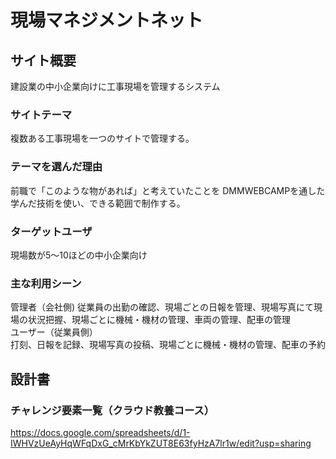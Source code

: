 
# 現場マネジメントネット

## サイト概要
建設業の中小企業向けに工事現場を管理するシステム

### サイトテーマ
複数ある工事現場を一つのサイトで管理する。

### テーマを選んだ理由
前職で「このような物があれば」と考えていたことを
DMMWEBCAMPを通した学んだ技術を使い、できる範囲で制作する。

### ターゲットユーザ
現場数が5〜10ほどの中小企業向け

### 主な利用シーン

管理者（会社側)  従業員の出勤の確認、現場ごとの日報を管理、現場写真にて現場の状況把握、現場ごとに機械・機材の管理、車両の管理、配車の管理  
ユーザー（従業員側）  
打刻、日報を記録、現場写真の投稿、現場ごとに機械・機材の管理、配車の予約



## 設計書


### チャレンジ要素一覧（クラウド教養コース）

https://docs.google.com/spreadsheets/d/1-IWHVzUeAyHqWFqDxG_cMrKbYkZUT8E63fyHzA7lr1w/edit?usp=sharing


